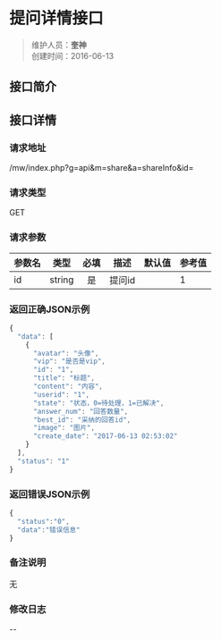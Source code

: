 # 提问详情接口
>维护人员：**奎神**  
>创建时间：2016-06-13

## 接口简介


## 接口详情

### 请求地址
/mw/index.php?g=api&m=share&a=shareInfo&id=

### 请求类型
GET

### 请求参数
| 参数名 | 类型   | 必填 | 描述   | 默认值 | 参考值 |
| --- | :---: | :---: | --- | --- |---|
| id | string | 是   | 提问id ||1|
### 返回正确JSON示例
```javascript
{
  "data": [
    {
      "avatar": "头像",
      "vip": "是否是vip",
      "id": "1",
      "title": "标题",
      "content": "内容",
      "userid": "1",
      "state": "状态，0=待处理，1=已解决",
      "answer_num": "回答数量",
      "best_id": "采纳的回答id",
      "image": "图片",
      "create_date": "2017-06-13 02:53:02"
    }
  ],
  "status": "1"
}
```
### 返回错误JSON示例
```javascript
{
  "status":"0",
  "data":"错误信息"
}
```

### 备注说明
无

### 修改日志
--
